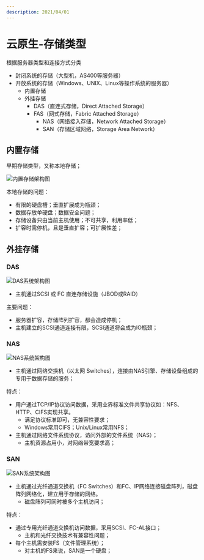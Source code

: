 ```yaml
---
description: 2021/04/01
---
```


# 云原生-存储类型

根据服务器类型和连接方式分类

* 封闭系统的存储（大型机，AS400等服务器）
* 开放系统的存储（Windows、UNIX、Linux等操作系统的服务器）
  * 内置存储
  * 外挂存储
    * DAS（直连式存储，Direct Attached Storage）
    * FAS（网式存储，Fabric Attached Storage）
      * NAS（网络接入存储，Network Attached Storage）
      * SAN（存储区域网络，Storage Area Network）

## 内置存储

早期存储类型，又称本地存储；

![&#x5185;&#x7F6E;&#x5B58;&#x50A8;&#x67B6;&#x6784;&#x56FE;](../.gitbook/assets/nei-zhi-cun-chu-jia-gou-tu-.jpg)

本地存储的问题：

* 有限的硬盘槽；垂直扩展成为瓶颈；
* 数据存放单硬盘；数据安全问题；
* 存储设备只由当前主机使用；不可共享，利用率低；
* 扩容时需停机，且是垂直扩容；可扩展性差；

## 外挂存储

### DAS

![DAS&#x7CFB;&#x7EDF;&#x67B6;&#x6784;&#x56FE;](../.gitbook/assets/das-xi-tong-jia-gou-tu-.jpg)

* 主机通过SCSI 或 FC 直连存储设施（JBOD或RAID）

主要问题：

* 服务器扩容，存储阵列扩容，都会造成停机；
* 主机建立的SCSI通道连接有限，SCSI通道将会成为IO瓶颈；

### NAS

![NAS&#x7CFB;&#x7EDF;&#x67B6;&#x6784;&#x56FE;](../.gitbook/assets/013nas-xi-tong-jia-gou-tu-.jpg)

* 主机通过网络交换机（以太网 Switches），连接由NAS引擎、存储设备组成的专用于数据存储的服务；

特点：

* 用户通过TCP/IP协议访问数据，采用业界标准文件共享协议如：NFS、HTTP、CIFS实现共享。
  * 满足协议标准即可，无兼容性要求；
  * Windows常用CIFS；Unix/Linux常用NFS；
* 主机通过网络文件系统协议，访问外部的文件系统（NAS）；
  * 主机资源占用小，对网络带宽要求高；

### SAN

![SAN&#x7CFB;&#x7EDF;&#x67B6;&#x6784;&#x56FE;](../.gitbook/assets/013san-xi-tong-jia-gou-tu-.jpg)

* 主机通过光纤通道交换机（FC Switches）和FC、IP网络连接磁盘阵列，磁盘阵列网络化，建立用于存储的网络。
  * 磁盘阵列可同时被多个主机访问；

特点：

* 通过专用光纤通道交换机访问数据，采用SCSI、FC-AL接口；
  * 主机和光纤交换技术有兼容性问题；
* 每个主机需安装FS（文件管理系统）；
  * 对主机的FS来说，SAN是一个硬盘；

